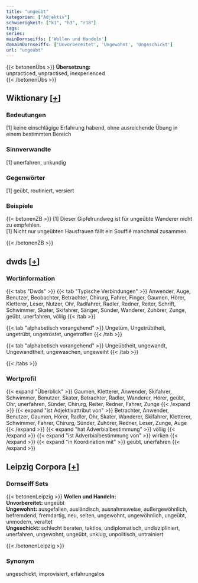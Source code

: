 ```yaml
---
title: "ungeübt"
kategorien: ["Adjektiv"]
schwierigkeit: ["k1", "h3", "r18"]
tags:
series:
mainDornseiffs: ['Wollen und Handeln']
domainDornseiffs: ['Unvorbereitet', 'Ungewohnt', 'Ungeschickt']
url: "ungeübt"
---
```


{{< betonenÜbs >}}
**Übersetzung:**  
unpracticed, unpractised, inexperienced  
{{< /betonenÜbs >}}

## Wiktionary [[+](https://de.wiktionary.org/wiki/ungeübt)]

### Bedeutungen
[1] keine einschlägige Erfahrung habend, ohne ausreichende Übung in einem bestimmten Bereich  

### Sinnverwandte
[1] unerfahren, unkundig  

### Gegenwörter
[1] geübt, routiniert, versiert  

### Beispiele
{{< betonenZB >}}
[1] Dieser Gipfelrundweg ist für ungeübte Wanderer nicht zu empfehlen.  
[1] Nicht nur ungeübten Hausfrauen fällt ein Soufflé manchmal zusammen.  

{{< /betonenZB >}}


## dwds [[+](https://www.dwds.de/wb/ungeübt)]

### Wortinformation
{{< tabs "Dwds" >}}
{{< tab "Typische Verbindungen" >}}
Anwender, Auge, Benutzer, Beobachter, Betrachter, Chirurg, Fahrer, Finger, Gaumen, Hörer, Kletterer, Leser, Nutzer, Ohr, Radfahrer, Radler, Redner, Reiter, Schrift, Schwimmer, Skater, Skifahrer, Sänger, Sünder, Wanderer, Zuhörer, Zunge, geübt, unerfahren, völlig
{{< /tab >}}

{{< tab "alphabetisch vorangehend" >}}
Ungetüm, Ungetrübtheit, ungetrübt, ungetröstet, ungetroffen
{{< /tab >}}

{{< tab "alphabetisch vorangehend" >}}
Ungeübtheit, ungewandt, Ungewandtheit, ungewaschen, ungeweiht
{{< /tab >}}

{{< /tabs >}}

### Wortprofil
{{< expand "Überblick" >}} Gaumen, Kletterer, Anwender, Skifahrer, Schwimmer, Benutzer, Skater, Betrachter, Radler, Wanderer, Hörer, geübt, Ohr, unerfahren, Sünder, Chirurg, Reiter, Redner, Fahrer, Zunge {{< /expand >}}
{{< expand "ist Adjektivattribut von" >}} Betrachter, Anwender, Benutzer, Gaumen, Hörer, Radler, Ohr, Skater, Wanderer, Skifahrer, Kletterer, Schwimmer, Fahrer, Chirurg, Sünder, Zuhörer, Redner, Leser, Zunge, Auge {{< /expand >}}
{{< expand "hat Adverbialbestimmung" >}} völlig {{< /expand >}}
{{< expand "ist Adverbialbestimmung von" >}} wirken {{< /expand >}}
{{< expand "in Koordination mit" >}} geübt, unerfahren {{< /expand >}}

## Leipzig Corpora [[+](https://corpora.uni-leipzig.de/en/res?word=ungeübt&corpusId=deu_newscrawl-public_2018)]

### Dornseiff Sets
{{< betonenLeipzig >}}
**Wollen und Handeln:**  
**Unvorbereitet:** ungeübt  
**Ungewohnt:** ausgefallen, ausländisch, ausnahmsweise, außergewöhnlich, befremdend, fremdartig, neu, selten, ungewohnt, ungewöhnlich, ungeübt, unmodern, veraltet  
**Ungeschickt:** schlecht beraten, taktlos, undiplomatisch, undiszipliniert, unerfahren, ungewohnt, ungeübt, unklug, unpolitisch, untrainiert  

{{< /betonenLeipzig >}}

### Synonym
ungeschickt, improvisiert, erfahrungslos

